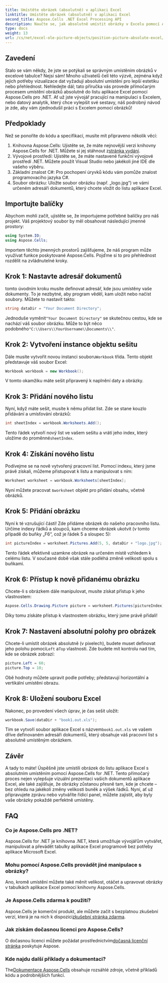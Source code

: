 ```yaml
---
title: Umístěte obrázek (absolutně) v aplikaci Excel
linktitle: Umístěte obrázek (absolutně) v aplikaci Excel
second_title: Aspose.Cells .NET Excel Processing API
description: Naučte se, jak absolutně umístit obrázky v Excelu pomocí Aspose.Cells for .NET s tímto komplexním výukovým programem krok za krokem.
type: docs
weight: 13
url: /cs/net/excel-ole-picture-objects/position-picture-absolute-excel/
---
```

## Zavedení
Stalo se vám někdy, že jste se potýkali se správným umístěním obrázků v excelové tabulce? Nejsi sám! Mnoho uživatelů čelí této výzvě, zejména když jejich potřeby vizualizace dat vyžadují absolutní umístění pro lepší estetiku nebo přehlednost. Nehledejte dál; tato příručka vás provede přímočarým procesem umístění obrázků absolutně do listu aplikace Excel pomocí Aspose.Cells pro .NET. Ať už jste vývojář pracující na manipulaci s Excelem, nebo datový analytik, který chce vylepšit své sestavy, náš podrobný návod je zde, aby vám zjednodušil práci s Excelem pomocí obrázků!
## Předpoklady
Než se ponoříte do kódu a specifikací, musíte mít připraveno několik věcí:
1.  Knihovna Aspose.Cells: Ujistěte se, že máte nejnovější verzi knihovny Aspose.Cells for .NET. Můžete si jej stáhnout z[stránka vydání](https://releases.aspose.com/cells/net/).
2. Vývojové prostředí: Ujistěte se, že máte nastavené funkční vývojové prostředí .NET. Můžete použít Visual Studio nebo jakékoli jiné IDE dle vašeho výběru.
3. Základní znalost C#: Pro pochopení úryvků kódu vám pomůže znalost programovacího jazyka C#.
4. Soubor obrázku: Uložte soubor obrázku (např. „logo.jpg“) ve vámi určeném adresáři dokumentů, který chcete vložit do listu aplikace Excel.

## Importujte balíčky
Abychom mohli začít, ujistěte se, že importujeme potřebné balíčky pro náš projekt. Váš projektový soubor by měl obsahovat následující jmenné prostory:
```csharp
using System.IO;
using Aspose.Cells;
```
Importem těchto jmenných prostorů zajišťujeme, že náš program může využívat funkce poskytované Aspose.Cells.
Pojďme si to pro přehlednost rozdělit na zvládnutelné kroky.
## Krok 1: Nastavte adresář dokumentů
tomto úvodním kroku musíte definovat adresář, kde jsou umístěny vaše dokumenty. To je nezbytné, aby program věděl, kam uložit nebo načíst soubory. Můžete to nastavit takto:
```csharp
string dataDir = "Your Document Directory";
```
 Jednoduše vyměnit`"Your Document Directory"` se skutečnou cestou, kde se nachází váš soubor obrázku. Může to být něco podobného`"C:\\Users\\YourUsername\\Documents\\"`.
## Krok 2: Vytvoření instance objektu sešitu
 Dále musíte vytvořit novou instanci souboru`Workbook` třída. Tento objekt představuje váš soubor Excel:
```csharp
Workbook workbook = new Workbook();
```
V tomto okamžiku máte sešit připravený k naplnění daty a obrázky.
## Krok 3: Přidání nového listu
Nyní, když máte sešit, musíte k němu přidat list. Zde se stane kouzlo přidávání a umísťování obrázků:
```csharp
int sheetIndex = workbook.Worksheets.Add();
```
 Tento řádek vytvoří nový list ve vašem sešitu a vrátí jeho index, který uložíme do proměnné`sheetIndex`.
## Krok 4: Získání nového listu
Podívejme se na nově vytvořený pracovní list. Pomocí indexu, který jsme právě získali, můžeme přistupovat k listu a manipulovat s ním:
```csharp
Worksheet worksheet = workbook.Worksheets[sheetIndex];
```
 Nyní můžete pracovat s`worksheet` objekt pro přidání obsahu, včetně obrázků.
## Krok 5: Přidání obrázku
Nyní k té vzrušující části! Zde přidáme obrázek do našeho pracovního listu. Určíme indexy řádků a sloupců, kam chceme obrázek ukotvit (v tomto případě do buňky „F6“, což je řádek 5 a sloupec 5):
```csharp
int pictureIndex = worksheet.Pictures.Add(5, 5, dataDir + "logo.jpg");
```
Tento řádek efektivně uzamkne obrázek na určeném místě vzhledem k celému listu. V současné době však stále podléhá změně velikosti spolu s buňkami.
## Krok 6: Přístup k nově přidanému obrázku
Chcete-li s obrázkem dále manipulovat, musíte získat přístup k jeho vlastnostem:
```csharp
Aspose.Cells.Drawing.Picture picture = worksheet.Pictures[pictureIndex];
```
Díky tomu získáte přístup k vlastnostem obrázku, který jsme právě přidali!
## Krok 7: Nastavení absolutní polohy pro obrázek
 Chcete-li umístit obrázek absolutně (v pixelech), budete muset definovat jeho polohu pomocí`Left` a`Top` vlastnosti. Zde budete mít kontrolu nad tím, kde se obrázek zobrazí:
```csharp
picture.Left = 60;
picture.Top = 10;
```
Obě hodnoty můžete upravit podle potřeby; představují horizontální a vertikální umístění obrazu.
## Krok 8: Uložení souboru Excel
Nakonec, po provedení všech úprav, je čas sešit uložit:
```csharp
workbook.Save(dataDir + "book1.out.xls");
```
 Tím se vytvoří soubor aplikace Excel s názvem`book1.out.xls` ve vašem dříve definovaném adresáři dokumentů, který obsahuje váš pracovní list s absolutně umístěným obrázkem.

## Závěr
A tady to máte! Úspěšně jste umístili obrázek do listu aplikace Excel s absolutním umístěním pomocí Aspose.Cells for .NET. Tento přímočarý proces nejen vylepšuje vizuální prezentaci vašich dokumentů aplikace Excel, ale také zajišťuje, že obrázky zůstanou přesně tam, kde je chcete – bez ohledu na jakékoli změny velikosti buněk a výšek řádků. Nyní, ať už připravujete zprávu nebo vytváříte řídicí panel, můžete zajistit, aby byly vaše obrázky pokaždé perfektně umístěny.
## FAQ
### Co je Aspose.Cells pro .NET?
Aspose.Cells for .NET je knihovna .NET, která umožňuje vývojářům vytvářet, manipulovat a převádět tabulky aplikace Excel programově bez potřeby aplikace Microsoft Excel.
### Mohu pomocí Aspose.Cells provádět jiné manipulace s obrázky?
Ano, kromě umístění můžete také měnit velikost, otáčet a upravovat obrázky v tabulkách aplikace Excel pomocí knihovny Aspose.Cells.
### Je Aspose.Cells zdarma k použití?
 Aspose.Cells je komerční produkt, ale můžete začít s bezplatnou zkušební verzí, která je na nich k dispozici[zkušební stránka zdarma](https://releases.aspose.com/).
### Jak získám dočasnou licenci pro Aspose.Cells?
 O dočasnou licenci můžete požádat prostřednictvím[dočasná licenční stránka](https://purchase.aspose.com/temporary-license/) poskytuje Aspose.
### Kde najdu další příklady a dokumentaci?
 The[Dokumentace Aspose.Cells](https://reference.aspose.com/cells/net/) obsahuje rozsáhlé zdroje, včetně příkladů kódu a podrobnějších funkcí.